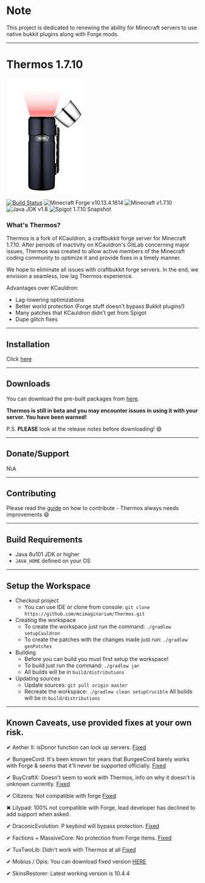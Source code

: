 # Note
This project is dedicated to renewing the ability for Minecraft servers to use native bukkit plugins along with Forge mods.

---

# Thermos 1.7.10

![Thermos](thermos_icon.png)
<!--- ![Graph](http://i.mcstats.org/Thermos/Global+Statistics@2x.borderless.png) --->

[![Build Status](https://travis-ci.org/MCImaginarium/Thermos.svg?branch=master)](https://travis-ci.org/mcimaginarium/Thermos)
![Minecraft Forge v10.13.4.1614][forge]
![Minecraft v1.7.10][mc]
![Java JDK v1.8][java]
![Spigot 1.7.10 Snapshot ][spigot]

### What's Thermos?
Thermos is a fork of KCauldron, a craftbukkit forge server for Minecraft 1.7.10. After periods of inactivity on KCauldron's GitLab concerning major issues, Thermos was created to allow active members of the Minecraft coding community to optimize it and provide fixes in a timely manner.

We hope to eliminate all issues with craftbukkit forge servers. In the end, we envision a seamless, low lag Thermos experience.

Advantages over KCauldron:
+ Lag-lowering optimizations
+ Better world protection (Forge stuff doesn't bypass Bukkit plugins!)
+ Many patches that KCauldron didn't get from Spigot
+ Dupe glitch fixes
---

## Installation
Click [here](https://mcimaginarium.github.io//Thermos/install)

---
## Downloads
You can download the pre-built packages from [here](https://github.com/mcimaginarium/Thermos/releases). 

**Thermos is still in beta and you may encounter issues in using it with your server. You have been warned!**

P.S. **PLEASE** look at the release notes before downloading! :smile:

---
## Donate/Support

N\A

---
## Contributing

Please read the [guide](https://mcimaginarium.github.io//Thermos/contributing) on how to contribute - Thermos always needs improvements :smile: 

---
## Build Requirements
* Java 8u101 JDK or higher
* `JAVA_HOME` defined on your OS

---
## Setup the Workspace
* Checkout project
  * You can use IDE or clone from console:
  `git clone https://github.com/mcimaginarium/Thermos.git`
* Creating the workspace
  * To create the workspace just run the command: `./gradlew setupCauldron`
  * To create the patches with the changes made just run: `./gradlew genPatches`
* Building
  * Before you can build you must first setup the workspace!
  * To build just run the command: `./gradlew jar`
  * All builds will be in `build/distributions`
* Updating sources
  * Update sources: `git pull origin master`
  * Recreate the workspace: `./gradlew clean setupCrucible`
All builds will be in `build/distributions`

---
## Known Caveats, use provided fixes at your own risk.

✔ Aether II: isDonor function can lock up servers. [Fixed]

✔ BungeeCord: It's been known for years that BungeeCord barely works with Forge & seems that it'll never be supported officially. [Fixed]

✔ BuyCraftX: Doesn't seem to work with Thermos, info on why it doesn't is unknown currently. [Fixed]

✔ Citizens: Not compatible with forge [Fixed]

✖ Lilypad: 100% not compatible with Forge, lead developer has declined to add support when asked.

✔ DraconicEvolution: P keybind will bypass protection. [Fixed]

✔ Factions + MassiveCore: No protection from Forge items. [Fixed]

✔ TuxTwoLib: Didn't work with Thermos at all [Fixed]

✔ Mobius / Opis: You can download fixed version [HERE](https://cdn.discordapp.com/attachments/172072987154055168/186577486593785857/MobiusCore-1.2.5-Thermos.jar)

✔ SkinsRestorer: Latest working version is 10.4.4

[Fixed]: https://github.com/MCImaginarium/Thermos-Fixes "Fixed"
[forge]: https://img.shields.io/badge/Minecraft%20Forge-v10.13.4.1614-green.svg "Minecraft Forge v10.13.4.1614"
[mc]: https://img.shields.io/badge/Minecraft-v1.7.10-green.svg "Minecraft 1.7.10"
[java]: https://img.shields.io/badge/Java%20JDK-v1.8-blue.svg "Java JDK 8"
[spigot]: https://img.shields.io/badge/Spigot-v1.7.10--R0.1--SNAPSHOT-lightgrey.svg "Spigot R0.1 Snapshot"
